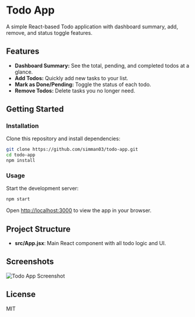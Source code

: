 # Todo App

A simple React-based Todo application with dashboard summary, add, remove, and status toggle features.

## Features

- **Dashboard Summary:** See the total, pending, and completed todos at a glance.
- **Add Todos:** Quickly add new tasks to your list.
- **Mark as Done/Pending:** Toggle the status of each todo.
- **Remove Todos:** Delete tasks you no longer need.

## Getting Started

### Installation

Clone this repository and install dependencies:

```bash
git clone https://github.com/simman03/todo-app.git
cd todo-app
npm install
```

### Usage

Start the development server:

```bash
npm start
```

Open [http://localhost:3000](http://localhost:3000) to view the app in your browser.

## Project Structure

- **src/App.jsx**: Main React component with all todo logic and UI.

## Screenshots

![Todo App Screenshot](screenshot.png)

## License

MIT